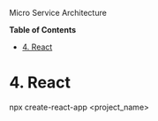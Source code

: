 Micro Service Architecture <!-- omit in toc -->

**Table of Contents**
- [4. React](#4-react)


# 4. React
npx create-react-app <project_name>